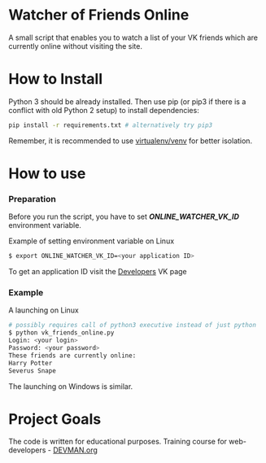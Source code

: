 # Watcher of Friends Online

A small script that enables you to watch a list of your VK friends which are currently online without visiting the site.

# How to Install

Python 3 should be already installed. Then use pip (or pip3 if there is a conflict with old Python 2 setup) to install dependencies:

```bash
pip install -r requirements.txt # alternatively try pip3
```

Remember, it is recommended to use [virtualenv/venv](https://devman.org/encyclopedia/pip/pip_virtualenv/) for better isolation.

# How to use

### Preparation
Before you run the script, you have to set **_ONLINE_WATCHER_VK_ID_** environment variable.

Example of setting environment variable on Linux
```bash
$ export ONLINE_WATCHER_VK_ID=<your application ID>
```

To get an application ID visit the [Developers](https://vk.com/dev) VK page

### Example

A launching on Linux
```bash
# possibly requires call of python3 executive instead of just python
$ python vk_friends_online.py 
Login: <your login>
Password: <your password>
These friends are currently online:
Harry Potter
Severus Snape
```

The launching on Windows is similar.

# Project Goals

The code is written for educational purposes. Training course for web-developers - [DEVMAN.org](https://devman.org)
